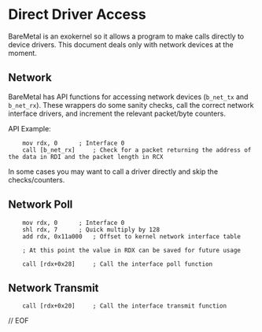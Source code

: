# Direct Driver Access

BareMetal is an exokernel so it allows a program to make calls directly to device drivers. This document deals only with network devices at the moment.

## Network

BareMetal has API functions for accessing network devices (`b_net_tx` and `b_net_rx`). These wrappers do some sanity checks, call the correct network interface drivers, and increment the relevant packet/byte counters.

API Example:

```
	mov rdx, 0		; Interface 0
	call [b_net_rx]		; Check for a packet returning the address of the data in RDI and the packet length in RCX
```

In some cases you may want to call a driver directly and skip the checks/counters.


## Network Poll

```
	mov rdx, 0		; Interface 0
	shl rdx, 7		; Quick multiply by 128
	add rdx, 0x11a000	; Offset to kernel network interface table

	; At this point the value in RDX can be saved for future usage

	call [rdx+0x28]		; Call the interface poll function
```

## Network Transmit

```
	call [rdx+0x20]		; Call the interface transmit function
```


// EOF

